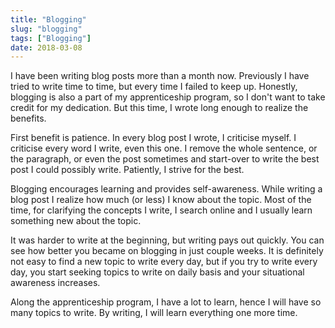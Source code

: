 ```yaml
---
title: "Blogging"
slug: "blogging"
tags: ["Blogging"]
date: 2018-03-08
---
```


I have been writing blog posts more than a month now. Previously I have tried to write time to time, but every time I failed to keep up. Honestly, blogging is also a part of my apprenticeship program, so I don't want to take credit for my dedication. But this time, I wrote long enough to realize the benefits.

First benefit is patience. In every blog post I wrote, I criticise myself. I criticise every word I write, even this one. I remove the whole sentence, or the paragraph, or even the post sometimes and start-over to write the best post I could possibly write. Patiently, I strive for the best.

Blogging encourages learning and provides self-awareness. While writing a blog post I realize how much (or less) I know about the topic. Most of the time, for clarifying the concepts I write, I search online and I usually learn something new about the topic.

It was harder to write at the beginning, but writing pays out quickly. You can see how better you became on blogging in just couple weeks. It is definitely not easy to find a new topic to write every day, but if you try to write every day, you start seeking topics to write on daily basis and your situational awareness increases.

Along the apprenticeship program, I have a lot to learn, hence I will have so many topics to write. By writing, I will learn everything one more time.
